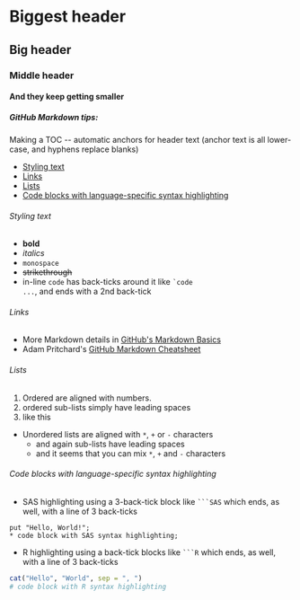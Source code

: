 # Biggest header
## Big header
### Middle header
#### And they keep getting smaller
##### GitHub Markdown tips:

Making a TOC -- automatic anchors for header text (anchor text is all lower-case, and hyphens replace blanks)
* [Styling text](#styling-text)
* [Links](#links)
* [Lists](#lists)
* [Code blocks with language-specific syntax highlighting](#code-blocks-with-language-specific-syntax-highlighting)

###### Styling text
* **bold**
* *italics*
* `monospace`
* ~~strikethrough~~
* in-line `code` has back-ticks around it like <code>`code ...</code>, and ends with a 2nd back-tick

###### Links
* More Markdown details in [GitHub's Markdown Basics](http://help.github.com/articles/markdown-basics/)
* Adam Pritchard's [GitHub Markdown Cheatsheet](http://github.com/adam-p/markdown-here/wiki/Markdown-Cheatsheet)

###### Lists

1. Ordered are aligned with numbers.
  1. ordered sub-lists simply have leading spaces
  2. like this
* Unordered lists are aligned with `*`, `+` or `-` characters
  + and again sub-lists have leading spaces
  - and it seems that you can mix `*`, `+` and `-` characters

###### Code blocks with language-specific syntax highlighting

* SAS highlighting using a 3-back-tick block like <code>```SAS</code> which ends, as well, with a line of 3 back-ticks

```SAS
put "Hello, World!";
* code block with SAS syntax highlighting;
```

* R highlighting using a back-tick blocks like <code>```R</code> which ends, as well, with a line of 3 back-ticks

```R
cat("Hello", "World", sep = ", ")
# code block with R syntax highlighting
```
